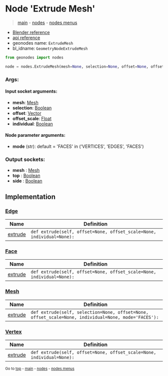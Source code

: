 # Node 'Extrude Mesh'

> [main](../structure.md) - [nodes](nodes.md) - [nodes menus](nodes_menus.md)

- [Blender reference](https://docs.blender.org/manual/en/latest/modeling/geometry_nodes/mesh/extrude_mesh.html)
- [api reference](https://docs.blender.org/api/current/bpy.types.GeometryNodeExtrudeMesh.html)
- geonodes name: `ExtrudeMesh`
- bl_idname: `GeometryNodeExtrudeMesh`

```python
from geonodes import nodes

node = nodes.ExtrudeMesh(mesh=None, selection=None, offset=None, offset_scale=None, individual=None, mode='FACES')
```

### Args:

#### Input socket arguments:

- **mesh**: [Mesh](Mesh.md)
- **selection**: [Boolean](Boolean.md)
- **offset**: [Vector](Vector.md)
- **offset_scale**: [Float](Float.md)
- **individual**: [Boolean](Boolean.md)

#### Node parameter arguments:

- **mode** (str): default = 'FACES' in ('VERTICES', 'EDGES', 'FACES')

### Output sockets:

- **mesh** : [Mesh](Mesh.md)
- **top** : [Boolean](Boolean.md)
- **side** : [Boolean](Boolean.md)

## Implementation

### [Edge](Edge.md)

| Name | Definition |
|------|------------|
 | [extrude](Edge.md#extrude) | `def extrude(self, offset=None, offset_scale=None, individual=None):` |

### [Face](Face.md)

| Name | Definition |
|------|------------|
 | [extrude](Face.md#extrude) | `def extrude(self, offset=None, offset_scale=None, individual=None):` |

### [Mesh](Mesh.md)

| Name | Definition |
|------|------------|
 | [extrude](Mesh.md#extrude) | `def extrude(self, selection=None, offset=None, offset_scale=None, individual=None, mode='FACES'):` |

### [Vertex](Vertex.md)

| Name | Definition |
|------|------------|
 | [extrude](Vertex.md#extrude) | `def extrude(self, offset=None, offset_scale=None, individual=None):` |

<sub>Go to [top](#node-Extrude-Mesh) - [main](../structure.md) - [nodes](nodes.md) - [nodes menus](nodes_menus.md)</sub>


